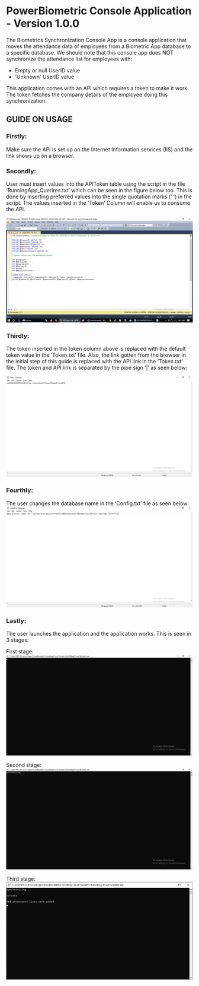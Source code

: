 # PowerBiometric Console Application - Version 1.0.0

The Biometrics Synchronization Console App is a console application that moves the attendance data of employees from a Biometric App database to a specific database.
We should note that this console app does NOT synchronize the attendance list for employees with:
- Empty or null UserID value
- 'Unknown' UserID value

This application comes with an API which requires a token to make it work.
The token fetches the company details of the employee doing this synchronization.

## GUIDE ON USAGE
### Firstly: 
Make sure the API is set up on the Internet Information services (IIS) and the link shows up on a browser.


### Secondly: 
User must insert values into the APIToken table using the script in the file ‘RunningApp_Querires.txt’ which can be seen in the figure below too. This is done by inserting preferred values into the single quotation marks (‘ ’) in  the script.
The values inserted in the ‘Token’ Column will enable us to consume the API. 

![Add values to APIToken table](readMeImages/1.png)


### Thirdly: 
The token inserted in the token column above is replaced with the default token value in the ‘Token.txt’ file. Also, the link gotten from the browser in the initial step of this guide is replaced with the API link in the ‘Token.txt’ file.
The token and API link is separated by the pipe sign ‘|’ as seen below:

![Add APIToken and APIBaseURL](readMeImages/2.png)


### Fourthly:
The user changes the database name in the ‘Config.txt’ file as seen below:
![Add connection string](readMeImages/3.png)


### Lastly:
The user launches the application and the application works. This is seen in 3 stages:
 
First stage:
![](readMeImages/4.png)

Second stage:
![](readMeImages/5.png)

Third stage:
![](readMeImages/6.png)
